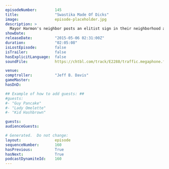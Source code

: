 ```yaml
---
episodeNumber:        145
title:                "Swastika Made Of Dicks"
image:                episode-placeholder.jpg
description: >
  Mayor Harmon's neighbor posts an elitist sign in their neighborhood and he loses it. There's rants, bits, baby talk, Shadownrun. Spencer, Curtis, Erin and DeMorge. Become a member and watch the video at Harmontown.com!
showDate:             
releaseDate:          "2015-05-06 02:31:00Z"
duration:             "02:05:08"
isLostEpisode:        false
isTrailer:            false
hasExplicitLanguage:  false
soundFile:            https://chtbl.com/track/E2288/traffic.megaphone.fm/STA8556507448.mp3?updated=1562016466

venue:                
comptroller:          "Jeff B. Davis"
gameMaster:           
hasDnD:               

## Example of how to add guests: ##
#guests:
#- "Guy Pancake"
#- "Lady Omelette"
#- "Kid Hashbrown"

guests:
audienceGuests:

# Generated.  Do not change:
layout:               episode
sequenceNumber:       160
hasPrevious:          True
hasNext:              True
podcastDynamiteId:    160
---
```


<!-- The episode description will be rendered here -->
<!-- Add your content below here -->

